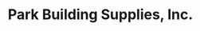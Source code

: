 ---
title: "Park Building Supplies, Inc."
url: /schenectady/park-building-supplies-inc/
shop: hardware
---